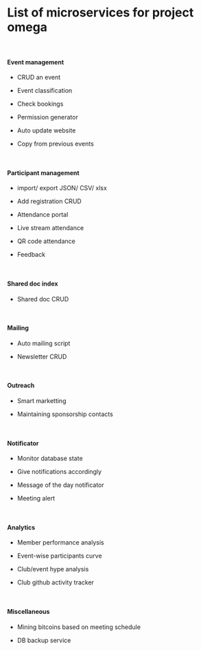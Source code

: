 # List of microservices for project omega


<br />
 

#### Event management


* CRUD an event

* Event classification

* Check bookings

* Permission generator

* Auto update website

* Copy from previous events

<br />

#### Participant management

* import/ export JSON/ CSV/ xlsx

* Add registration CRUD

* Attendance portal

* Live stream attendance

* QR code attendance

* Feedback

<br />

#### Shared doc index

* Shared doc CRUD

<br />

#### Mailing

* Auto mailing script

* Newsletter CRUD

<br />

#### Outreach

* Smart marketting

* Maintaining sponsorship contacts

<br />

#### Notificator

* Monitor database state

* Give notifications accordingly

* Message of the day notificator

* Meeting alert

<br />

#### Analytics

* Member performance analysis

* Event-wise participants curve

* Club/event hype analysis

* Club github activity tracker

<br />

#### Miscellaneous 
                           
* Mining bitcoins based on meeting schedule       

* DB backup service
